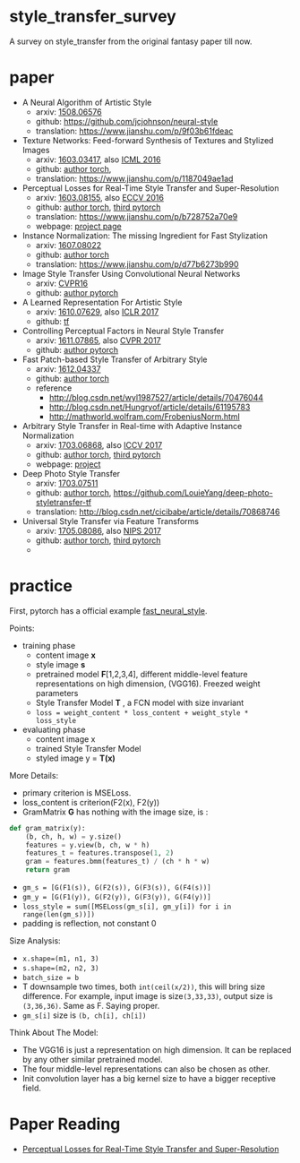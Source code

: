 # style_transfer_survey
A survey on style_transfer from the original fantasy paper till now.

# paper
+ A Neural Algorithm of Artistic Style
    + arxiv: [1508.06576](https://arxiv.org/abs/1508.06576)
    + github: https://github.com/jcjohnson/neural-style
    + translation: https://www.jianshu.com/p/9f03b61fdeac
+ Texture Networks: Feed-forward Synthesis of Textures and Stylized Images
    + arxiv: [1603.03417](https://arxiv.org/abs/1603.03417), also [ICML 2016]()
    + github: [author torch](https://github.com/DmitryUlyanov/texture_nets), 
    + translation: https://www.jianshu.com/p/1187049ae1ad
+ Perceptual Losses for Real-Time Style Transfer and Super-Resolution
    + arxiv: [1603.08155](https://arxiv.org/abs/1603.08155), also [ECCV 2016]()
    + github: [author torch](https://github.com/jcjohnson/fast-neural-style), [third pytorch](https://github.com/abhiskk/fast-neural-style)
    + translation: https://www.jianshu.com/p/b728752a70e9
    + webpage: [project page](https://cs.stanford.edu/people/jcjohns/eccv16/)
+ Instance Normalization: The missing Ingredient for Fast Stylization
    + arxiv: [1607.08022](https://arxiv.org/abs/1607.08022)
    + github: [author torch](https://github.com/DmitryUlyanov/texture_nets)
    + translation: https://www.jianshu.com/p/d77b6273b990
+ Image Style Transfer Using Convolutional Neural Networks
    + arxiv: [CVPR16](https://www.cv-foundation.org/openaccess/content_cvpr_2016/html/Gatys_Image_Style_Transfer_CVPR_2016_paper.html)
    + github: [author pytorch](https://github.com/leongatys/PytorchNeuralStyleTransfer)
+ A Learned Representation For Artistic Style
    + arxiv: [1610.07629](https://arxiv.org/abs/1610.07629), also [ICLR 2017](https://openreview.net/forum?id=BJO-BuT1g&noteId=BJO-BuT1g)
    + github: [tf](https://github.com/tensorflow/magenta/tree/master/magenta/models/image_stylization)
+ Controlling Perceptual Factors in Neural Style Transfer
    + arxiv: [1611.07865](https://arxiv.org/abs/1611.07865), also [CVPR 2017]()
    + github: [author pytorch](https://github.com/leongatys/PytorchNeuralStyleTransfer)
+ Fast Patch-based Style Transfer of Arbitrary Style
    + arxiv: [1612.04337](https://arxiv.org/abs/1612.04337)
    + github: [author torch](https://github.com/rtqichen/style-swap)
    + reference
        + http://blog.csdn.net/wyl1987527/article/details/70476044
        + http://blog.csdn.net/Hungryof/article/details/61195783
        + http://mathworld.wolfram.com/FrobeniusNorm.html
+ Arbitrary Style Transfer in Real-time with Adaptive Instance Normalization 
    + arxiv: [1703.06868](https://arxiv.org/abs/1703.06868), also [ICCV 2017]()
    + github: [author torch](https://github.com/xunhuang1995/AdaIN-style), [third pytorch](https://github.com/naoto0804/pytorch-AdaIN)
    + webpage: [project](http://www.cs.cornell.edu/~xhuang/publication/adain/)
+ Deep Photo Style Transfer
    + arxiv: [1703.07511](https://arxiv.org/abs/1703.07511)
    + github: [author torch](https://github.com/luanfujun/deep-photo-styletransfer), https://github.com/LouieYang/deep-photo-styletransfer-tf
    + translation: http://blog.csdn.net/cicibabe/article/details/70868746
+ Universal Style Transfer via Feature Transforms
    + arxiv: [1705.08086](https://arxiv.org/abs/1705.08086), also [NIPS 2017]()
    + github: [author torch](https://github.com/Yijunmaverick/UniversalStyleTransfer), [third pytorch](https://github.com/sunshineatnoon/PytorchWCT)
    + 
    
# practice
First, pytorch has a official example [fast_neural_style](https://github.com/pytorch/examples/tree/master/fast_neural_style).

Points:

+ training phase
    + content image **x**
    + style image **s**
    + pretrained model **F**[1,2,3,4], different middle-level feature representations on high dimension, 
    (VGG16). Freezed weight parameters
    + Style Transfer Model **T** , a FCN model with size invariant
    + `loss = weight_content * loss_content + weight_style * loss_style`
+ evaluating phase
    + content image x
    + trained Style Transfer Model 
    + styled image y = **T(x)**

More Details:
+ primary criterion is MSELoss.
+ loss_content is criterion(F2(x), F2(y))
+ GramMatrix **G** has nothing with the image size, is :
```python
def gram_matrix(y):
    (b, ch, h, w) = y.size()
    features = y.view(b, ch, w * h)
    features_t = features.transpose(1, 2)
    gram = features.bmm(features_t) / (ch * h * w)
    return gram
```
+ `gm_s = [G(F1(s)), G(F2(s)), G(F3(s)), G(F4(s))]`
+ `gm_y = [G(F1(y)), G(F2(y)), G(F3(y)), G(F4(y))]`
+ `loss_style = sum([MSELoss(gm_s[i], gm_y[i]) for i in range(len(gm_s))])`
+ padding is reflection, not constant 0

Size Analysis:
+ `x.shape=(m1, n1, 3)`
+ `s.shape=(m2, n2, 3)`
+ `batch_size = b`
+ T downsample two times, both `int(ceil(x/2))`, this will bring size difference. 
For example, input image is size`(3,33,33)`, output size is `(3,36,36)`. 
Same as F. Saying proper.
+ `gm_s[i]` size is `(b, ch[i], ch[i])`

Think About The Model:
+  The VGG16 is just a representation on high dimension. It can be replaced by any other 
similar pretrained model.
+ The four middle-level representations can also be chosen as other.
+ Init convolution layer has a big kernel size to have a bigger receptive field.

# Paper Reading
+ [Perceptual Losses for Real-Time Style Transfer and Super-Resolution](./Perceptual_Losses.md)